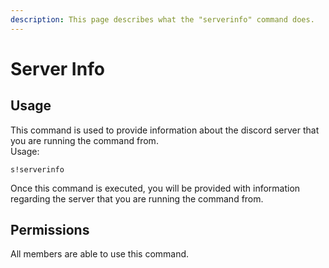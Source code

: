 ```yaml
---
description: This page describes what the "serverinfo" command does.
---
```


# Server Info

## Usage

This command is used to provide information about the discord server that you are running the command from.  
Usage:

```text
s!serverinfo
```

Once this command is executed, you will be provided with information regarding the server that you are running the command from.

## Permissions

All members are able to use this command.

